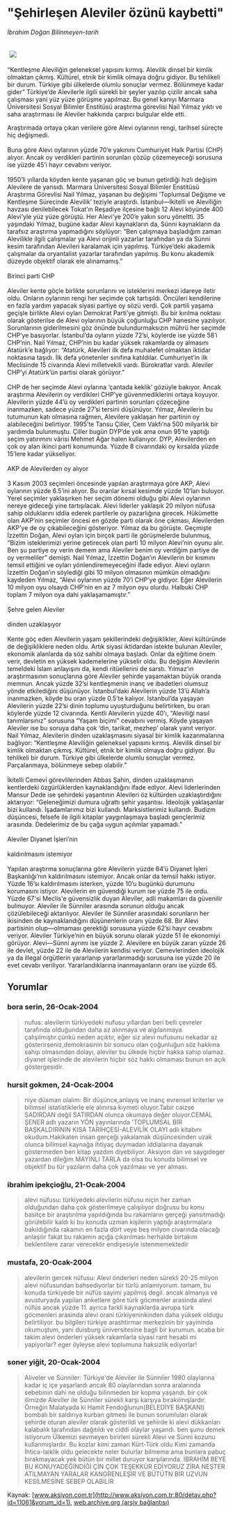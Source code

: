 # "Şehirleşen Aleviler özünü kaybetti"

*İbrahim Doğan Bilinmeyen-tarih*

<div>
 <font>
  <img border="0" height="1" src="/web/20041225004744im_/http://www.aksiyon.com.tr/images/blank.gif"/>
 </font>
 <font class="content">
  <p>
   <img border="0" hspace="5" src="http://web.archive.org/web/20041225004744im_/http://www.aksiyon.com.tr/resim/476/48.jpg" vspace="5"/>
  </p>
 </font>
 <font class="content">
  “Kentleşme Aleviliğin geleneksel yapısını kırmış. Alevilik dinsel bir kimlik olmaktan çıkmış. Kültürel, etnik bir kimlik olmaya doğru gidiyor. Bu tehlikeli bir durum. Türkiye gibi ülkelerde olumlu sonuçlar vermez. Bölünmeye kadar gider” Türkiye’de Alevilerle ilgili sürekli bir şeyler yazılıp çizilir ancak saha çalışması yani yüz yüze görüşme yapılmaz. Bu genel kanıyı Marmara Üniversitesi Sosyal Bilimler Enstitüsü araştırma görevlisi Nail Yılmaz yıktı ve saha araştırması ile Aleviler hakkında çarpıcı bulgular elde etti.
 </font>
 <p>
  <font class="content">
   Araştırmada ortaya çıkan verilere göre Alevi oylarının rengi, tarihsel süreçte hiç değişmedi.
   <br/>
   <br/>
   Buna göre Alevi oylarının yüzde 70’e yakınını Cumhuriyet Halk Partisi (CHP) alıyor. Ancak oy verdikleri partinin sorunları çözüp çözemeyeceği sorusuna ise yüzde 45’i hayır cevabını veriyor.
   <br/>
   <br/>
   1950’li yıllarda köyden kente yaşanan göç ve bunun getirdiği hızlı değişim Alevilere de yansıdı. Marmara Üniversitesi Sosyal Bilimler Enstitüsü Araştırma Görevlisi Nail Yılmaz, yaşanan bu değişimi ‘Toplumsal Değişme ve Kentleşme Sürecinde Alevilik’ teziyle araştırdı. İstanbul—İkitelli ve Aleviliğin havzası denilebilecek Tokat’ın Reşadiye ilçesine bağlı 12 Alevi köyünde 400 Alevi’yle yüz yüze görüştü. Her Alevi’ye 200’e yakın soru yöneltti. 35 yaşındaki Yılmaz, bugüne kadar Alevi kaynakların da, Sünni kaynakların da tarafsız araştırma yapmadığını söylüyor: “Ben çalışmaya başladığım zaman Alevilikle ilgili çalışmalar ya Alevi orijinli yazarlar tarafından ya da Sünni kesim tarafından Alevileri karalamak için yapılmış. Türkiye’deki akademik çalışmalar da oryantalist yazarlar tarafından yapılmış. Bu konu akademik düzeyde objektif olarak ele alınamamış.”
   <br/>
   <br/>
   Birinci parti CHP
   <br/>
   <br/>
   Aleviler kente göçle birlikte sorunlarını ve isteklerini merkezi idareye iletir oldu. Onların oylarının rengi her seçimde çok tartışıldı. Öncüleri kendilerine en fazla yardım yapacak siyasi partiye oy sözü verdi. Çok partili yaşama geçişle birlikte Alevi oyları Demokrat Parti’ye gitmişti. Bu bir kırılma noktası olarak gösterilse de Alevi oylarının büyük çoğunluğu CHP hanesine yazılıyor. Sorunlarının giderilmesini göz önünde bulundurmaksızın mührü her seçimde CHP’ye basıyorlar. İstanbul’da oyların yüzde 72’si, köylerde ise yüzde 58’i CHP’nin. Nail Yılmaz, CHP’nin bu kadar yüksek rakamlarda oy almasını Atatürk’e bağlıyor: “Atatürk, Alevileri ilk defa muhalefet olmaktan iktidar noktasına taşıdı. İlk defa yönetenler sınıfına katıldılar. Cumhuriyet’in ilk Meclisinde 15 civarında Alevi milletvekili vardı. Bürokratlar vardı. Aleviler CHP’yi Atatürk’ün partisi olarak görüyor.”
   <br/>
   <br/>
   CHP de her seçimde Alevi oylarına ‘çantada keklik’ gözüyle bakıyor. Ancak araştırma Alevilerin oy verdikleri CHP’ye güvenmediklerini ortaya koyuyor. Alevilerin yüzde 44’ü oy verdikleri partinin sorunları çözeceğine inanmazken, sadece yüzde 27’si tersini düşünüyor. Yılmaz, Alevilerin bu tutumunun katı olmasına rağmen, Alevilere yaklaşan her partinin oy alabileceğini belirtiyor. 1995’te Tansu Çiller, Cem Vakfı’na 500 milyarlık bir yardımda bulunmuştu. Çiller bugün DYP’de yok ama onun 95’te yaptığı seçim yatırımını vârisi Mehmet Ağar halen kullanıyor. DYP, Alevilerden en çok oy alan ikinci parti konumunda. Yüzde 8 civarındaki oy kırsalda yüzde 15’lere kadar yükseliyor.
   <br/>
   <br/>
   AKP de Alevilerden oy alıyor
   <br/>
   <br/>
   3 Kasım 2003 seçimleri öncesinde yapılan araştırmaya göre AKP, Alevi oylarının yüzde 6.5’ini alıyor. Bu oranlar kırsal kesimde yüzde 10’ları buluyor. Yerel seçimler yaklaşırken her seçim dönemi olduğu gibi Alevi oylarının nereye gideceği yine tartışılacak. Alevi liderler yaklaşık 20 milyon nüfusa sahip olduklarını iddia ederek partilerle oy pazarlığına girecek. Hükümette olan AKP’nin seçimler öncesi en gözde parti olarak öne çıkması, Alevilerden AKP’ye de oy çıkabileceğini gösteriyor. Yılmaz da bu görüşte. Geçmişte İzzettin Doğan, Alevi oyları için birçok parti ile görüşmelerde bulunmuş, “Bizim isteklerimizi yerine getirecek olan parti 10 milyon Alevi’nin oyunu alır. Ben şu partiye oy verin demem ama Aleviler benim oy verdiğim partiye de oy vermeliler” demişti. Nail Yılmaz, İzzettin Doğan’ın Alevilerin bir kısmını temsil ettiğini ve oyları yönlendiremeyeceğini ifade ediyor. Alevi oyların İzzettin Doğan’ın söylediği gibi 10 milyon olmasının mümkün olmadığını kaydeden Yılmaz, “Alevi oylarının yüzde 70’i CHP’ye gidiyor. Eğer Alevilerin 10 milyon oyu olsaydı CHP’nin en az 7 milyon oyu olurdu. Halbuki CHP toplam 7 milyon oya dahi yaklaşamamıştır.”
   <br/>
   <br/>
   Şehre gelen Aleviler
   <br/>
   <br/>
   dinden uzaklaşıyor
   <br/>
   <br/>
   Kente göç eden Alevilerin yaşam şekillerindeki değişiklikler, Alevi kültüründe de değişikliklere neden oldu. Artık siyasi iktidardan istekte bulunan Aleviler, ekonomik alanlarda da söz sahibi olmaya başladı. Onlar da eğitime önem verir, devletin en yüksek kademelerine yükselir oldu. Bu değişim Alevilerin temeldeki İslam anlayışını da, kendi ritüellerini de sarstı. Yılmaz’ın araştırmasının sonuçlarına göre Aleviler şehirde yaşamaktan büyük oranda memnun. Ancak yüzde 32’si kentleşmenin inanç ve ibadetleri olumsuz yönde etkilediğini düşünüyor. İstanbul’daki Alevilerin yüzde 13’ü Allah’a inanmazken, köyde bu oran yüzde 0.5’te kalıyor. İstanbul’da yaşayan Alevilerin yüzde 22’si dinin toplumu uyuşturduğunu belirtirken, bu oran köylerde yüzde 12 civarında. Kentli Alevilerin yüzde 40'ı, “Aleviliği nasıl tanımlarsınız” sorusuna “Yaşam biçimi” cevabını vermiş. Köyde yaşayan Aleviler ise bu soruya daha çok ‘din, tarikat, mezhep’ olarak yanıt veriyor. Nail Yılmaz, Alevilerin dinden uzaklaşmasını siyasal bir kimlik kazanmalarına bağlıyor: “Kentleşme Aleviliğin geleneksel yapısını kırmış. Alevilik dinsel bir kimlik olmaktan çıkmış. Kültürel, etnik bir kimlik olmaya doğru gidiyor. Bu tehlikeli bir durum. Türkiye gibi ülkelerde olumlu sonuçlar vermez. Parçalanmaya, bölünmeye sebep olabilir.”
   <br/>
   <br/>
   İkitelli Cemevi görevlilerinden Abbas Şahin, dinden uzaklaşmanın kentlerdeki özgürlüklerden kaynaklandığını ifade ediyor. Alevi liderlerinden Mansur Dede ise şehirdeki yaşantının Alevileri öz kültürden uzaklaştırdığını aktarıyor: “Geleneğimizi dumura uğrattı şehir yaşantısı. İdeolojik yaklaşanlar bizi kullandı. İşadamlarımız bizi kullandı. Marksistlerimiz kullandı. Budizm düşüncesi, felsefe ile ilgili kitaplar yaygınlaşmaya başladı gençlerimiz arasında. Dedelerimiz de bu çağa uygun açılımlar yapamadı.”
   <br/>
   <br/>
   Aleviler Diyanet İşleri’nin
   <br/>
   <br/>
   kaldırılmasını istemiyor
   <br/>
   <br/>
   Yapılan araştırma sonuçlarına göre Alevilerin yüzde 64’ü Diyanet İşleri Başkanlığı’nın kaldırılmasını istemiyor. Ancak onlar da temsil hakkı istiyor. Yüzde 16’sı kaldırılmasını isterken, yüzde 10’u bugünkü durumunu korumasını istiyor. Alevilerin en güvendiği kurum ise yüzde 75 ile ordu. Yüzde 67'si Meclis'e güvensizlik duyan Aleviler, adli makamları da güvenilir bulmuyor. Aleviler ile Sünniler arasında sorunun olduğu ancak çözülebileceği aktarılıyor. Aleviler ile Sünniler arasındaki sorunların her ikisinden de kaynaklandığını düşünenlerin oranı yüzde 68. Bir Alevi partisinin olup—olmaması gerektiği sorusuna yüzde 62’si hayır cevabını veriyor. Aleviler Türkiye’nin en büyük sorunu olarak yüzde 51 ile ekonomiyi görüyor. Alevi—Sünni ayrımı ise yüzde 2. Alevilere en büyük zararı yüzde 26 ile devlet, yüzde 22 ile de Alevilerin kendisi veriyor. Cemevlerinden ideolojik ya da illegal örgütlerin yararlanıp yararlanmadığı sorusuna ise yüzde 20 ile evet cevabı veriliyor. Yararlandıklarına inanmayanların oranı ise yüzde 65.
  </font>
 </p>
</div>


## Yorumlar

### bora serin, 26-Ocak-2004
> nufus: 
> alevilerin türkiyedeki nufusu yıllardan beri belli çevreler tarafında olduğundan daha az alınmaya ve algılanmaya çalışılmıştır.çünkü neden açıktır, eğer siz alevi nufusunu nekadar az gösterirseniz,demokrasinin bir sonucu olan çoğunluğun söz hakkına sahip olmasından dolayı, aleviler bu ülkede hiçbir hakka sahip olamaz. diyanet işlerinde de alevilerin hiçbir söz hakkı olmaması bunun en açık göstergesidir.

### hursit gokmen, 24-Ocak-2004
> niye düsman olalım: 
> Bir düşünce,anlayış ve inanç evrensel kriterler ve bilimsel istatistiklerle ele alınırsa kıymeti oluyor.Tabir caizse SADIRDAN değil SATIRDAN olunca okumaya değer oluyor.CEMAL ŞENER adlı yazarın YÖN yayınlarında 'TOPLUMSAL BİR BAŞKALDIRININ KISA TARİHÇESİ-ALEVİLİK OLAYI adlı kitabını okudum.Hakikaten insan gerçeği yakalamak düşüncesinden uzak olunca bilimsel kaynağa ihtiyaç duymadan iddialarına dayanak göstermeden ben kitap yazdım diyebiliyor. Aksiyon dan ve saygıdeger yazardan dileğim MAYINLI TARLA da olsa bu konuda bilimsel ve objektif bu tür  yazıların daha çok yazılması ve yer alması.

### ibrahim ipekçioğlu, 21-Ocak-2004
> alevi nüfusu: 
> türkiyedeki alevilerin nüfusu niçin her zaman olduğundan daha çok gösterilmeye çalışılıyor doğrusu bu konu basitçe bir araştırılma yapıldığında bu rakamların gerçeği yansıtmadığı görülebilir kaldı ki bu konuda uzman kişilerin yaptığı araştırmalara bakıldığında rakamın en fazla dört veye beş milyon civarında olacağı anlaşılır fakat bu rakamın açığa çıkarılması herhalde birtakım beklentilere zarar verecektir endişesiyle istenmemektedir

### mustafa, 20-Ocak-2004
> alevilerin gercek nüfusu: 
> Alevi önderleri neden sürekli 20-25 milyon alevi nüfusundan bahsediyorlar bir türlü anlamiyorum. tamam, bu konuda türkiyede bir nüfüs sayimi yapilmiş degil. ancak almanya ve avusturyada yapilan anketlere göre türk göcmenler arasinda alevi nüfüs ancak yüzde 11. ayrica farkli kaynaklarda avrupa türk göcmenleri arasinda alevi orani türkiyeninkinden daha yüksek oldugu belirtiliyor. bu bilgileri türkiye arashtirmar merkezinin bir yayininda okumuştum, yani duisburg üniversitesine bagli bir kurumun. acaba bir takim alevi önderleri yüksek rakamlarla siyasi rant hesabi mi yapiyorlar? eger öyleyse alevi toplumuna haksizlik ediyorlar!

### soner yiğit, 20-Ocak-2004
> Aliveler ve Sünniler: 
> Türkiye'de Aleviler ile Sünniler 1980 olaylarına kadar iç içe yaşarlardı ancak 80 olaylarından sonra aralarında sebebinin dahi ne olduğu bilinmeden bir kopma yaşandı. bir çok ilimizde Aleviler ile Sünniler sürekli karşı karşıya bırakılmışlardır. Örneğin Malatyada ki Hamit Fendoğlunun(BELEDİYE BAŞKANI)  bombalı bir saldırıya kurban gitmesi ile bunun sorumluları olarak şehirde oturan aleviler olarak gösterildi ve şehirde ki alevi dükkanları kalabalık tarafından dağıtıldı ve ciddi olaylar yaşandı. ben şunu demek istiyorum Ülkemizi sevmeyen birirleri sürekli Alevi ve Sünni kozunu kullanmışlardır. Bu kozlar kimi zaman Kürt-Türk oldu Kimi zamanda İhtica-laiklik oldu gelecekte neler bulurlar bilmeme ama bunlara pabuç bırakmayacak yek bütün bir millet duruyor karşılarında. İBRAHİM BEYE BU KONUYADEĞİNDİĞİ ÇİN ÇOK TEŞEKKÜR EDİYORUZ ZİRA NEŞTER ATILMAYAN YARALAR KANGRENLEŞİR VE BÜTÜTN BİR UZVUN KESİLMESİNE SEBEP OLABİLİR

Kaynak: [www.aksiyon.com.tr](http://www.aksiyon.com.tr:80/detay.php?id=11061&yorum_id=1), [web.archive.org (arşiv bağlantısı)](http://web.archive.org/web/20041225004744/http://www.aksiyon.com.tr:80/detay.php?id=11061&yorum_id=1)
